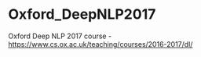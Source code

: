 # Oxford_DeepNLP2017
Oxford Deep NLP 2017 course - https://www.cs.ox.ac.uk/teaching/courses/2016-2017/dl/
